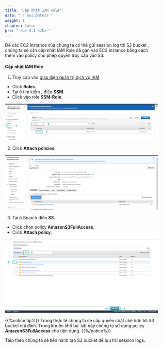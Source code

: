 ```yaml
---
title: "Cập nhật IAM Role"
date: "`r Sys.Date()`"
weight: 1
chapter: false
pre: " <b> 4.1 </b> "
---
```


Để các EC2 instance của chúng ta có thể gửi session log tới S3 bucket , chúng ta sẽ cần cập nhật IAM Role đã gán vào EC2 instance bằng cách thêm vào policy cho phép quyền truy cập vào S3.

#### Cập nhật IAM Role

1. Truy cập vào [giao diện quản trị dịch vụ IAM](https://console.aws.amazon.com/iamv2/home?#/home)

- Click **Roles**.
- Tại ô tìm kiếm , điền **SSM**.
- Click vào role **SSM-Role**.

![S3](/images/4.s3/002-s3.png)

2. Click **Attach policies**.

![S3](/images/4.s3/003-s3.png)

3. Tại ô Search điền **S3**.

- Click chọn policy **AmazonS3FullAccess**.
- Click **Attach policy**.

![S3](/images/4.s3/004-s3.png)

{{%notice tip%}}
Trong thực tế chúng ta sẽ cấp quyền chặt chẽ hơn tới S3 bucket chỉ định. Trong khuôn khổ bài lab này chúng ta sử dụng policy **AmazonS3FullAccess** cho tiện dụng.
{{%/notice%}}

Tiếp theo chúng ta sẽ tiến hành tạo S3 bucket để lưu trữ session logs.
